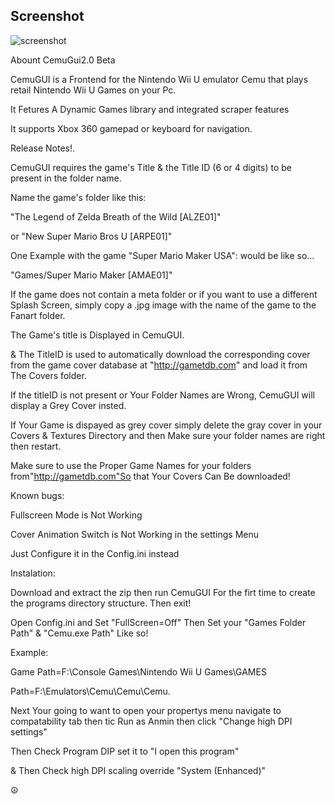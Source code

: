 ## Screenshot
![screenshot](https://github.com/jackrabbit72380/CemuGUI/Screenshot.png)

Abount CemuGui2.0 Beta

CemuGUI is a Frontend for the Nintendo Wii U emulator Cemu that plays retail Nintendo Wii U Games on your Pc.

It Fetures A Dynamic Games library and integrated scraper features

It supports Xbox 360 gamepad or keyboard for navigation.

Release Notes!.

CemuGUI requires the game's Title & the Title ID (6 or 4 digits) to be present in the folder name.

Name the game's folder like this:

"The Legend of Zelda Breath of the Wild [ALZE01]"

or "New Super Mario Bros U [ARPE01]"

One Example with the game "Super Mario Maker USA": would be like so...

"Games/Super Mario Maker [AMAE01]"

If the game does not contain a meta folder or if you want to use a different Splash Screen, simply copy a .jpg image with the name of the game to the Fanart folder.

The Game's title is Displayed in CemuGUI.

& The TitleID is used to automatically download the corresponding cover from the game cover database at "http://gametdb.com" and load it from The Covers folder.

If the titleID is not present or Your Folder Names are Wrong, CemuGUI will display a Grey Cover insted.

If Your Game is dispayed as grey cover simply delete the gray cover in your Covers & Textures Directory and then Make sure your folder names are right then restart.

Make sure to use the Proper Game Names for your folders from"http://gametdb.com"So that Your Covers Can Be downloaded!

Known bugs:

Fullscreen Mode is Not Working

Cover Animation Switch is Not Working in the settings Menu

Just Configure it in the Config.ini instead

Instalation:

Download and extract the zip then run CemuGUI For the firt time to create the programs directory structure. Then exit!

Open Config.ini and Set "FullScreen=Off" Then Set your "Games Folder Path" & "Cemu.exe Path" Like so!

Example:

Game Path=F:\Console Games\Nintendo Wii U Games\GAMES

Path=F:\Emulators\Cemu\Cemu\Cemu.

Next Your going to want to open your propertys menu navigate to compatability tab then tic Run as Anmin then click "Change high DPI settings"

Then Check Program DIP set it to "I open this program"

& Then Check high DPI scaling override "System (Enhanced)"

☮
